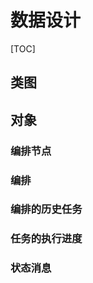 # 数据设计 #

[TOC]

## 类图 ##

## 对象 ##

### 编排节点 ###
### 编排 ###
### 编排的历史任务 ###
### 任务的执行进度 ###
### 状态消息 ###
